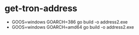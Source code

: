 # get-tron-address
- GOOS=windows GOARCH=386 go build -o address2.exe
- GOOS=windows GOARCH=amd64 go build -o address2.exe